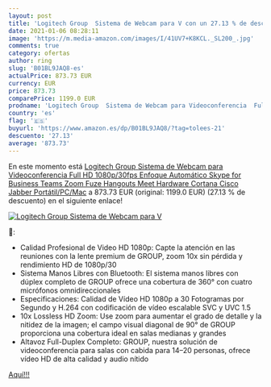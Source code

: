 ```yaml
---
layout: post
title: 'Logitech Group  Sistema de Webcam para V con un 27.13 % de descuento'
date: 2021-01-06 08:28:11
image: 'https://m.media-amazon.com/images/I/41UV7+K8KCL._SL200_.jpg'
comments: true
category: ofertas
author: ring
slug: 'B01BL9JAQ8-es'
actualPrice: 873.73 EUR
currency: EUR
price: 873.73
comparePrice: 1199.0 EUR
prodname: 'Logitech Group  Sistema de Webcam para Videoconferencia  Full HD 1080p/30fps  Enfoque Automático  Skype for Business  Teams  Zoom  Fuze  Hangouts Meet  Hardware  Cortana  Cisco Jabber  Portátil/PC/Mac'
country: 'es'
flag: '🇪🇸'
buyurl: 'https://www.amazon.es/dp/B01BL9JAQ8/?tag=tolees-21'
descuento: '27.13'
average: '873.73'
---
```


En este momento está [Logitech Group  Sistema de Webcam para Videoconferencia  Full HD 1080p/30fps  Enfoque Automático  Skype for Business  Teams  Zoom  Fuze  Hangouts Meet  Hardware  Cortana  Cisco Jabber  Portátil/PC/Mac](https://www.amazon.es/dp/B01BL9JAQ8/?tag=tolees-21) a 873.73 EUR (original: 1199.0 EUR) (27.13 %  de descuento) en el siguiente enlace!

[![Logitech Group  Sistema de Webcam para V](https://m.media-amazon.com/images/I/41UV7+K8KCL._SL200_.jpg)](https://www.amazon.es/dp/B01BL9JAQ8/?tag=tolees-21)

🔎:

- Calidad Profesional de Video HD 1080p: Capte la atención en las reuniones con la lente premium de GROUP, zoom 10x sin pérdida y rendimiento HD de 1080p/30
- Sistema Manos Libres con Bluetooth: El sistema manos libres con dúplex completo de GROUP ofrece una cobertura de 360° con cuatro micrófonos omnidireccionales
- Especificaciones: Calidad de Vídeo HD 1080p a 30 Fotogramas por Segundo y H.264 con codificación de vídeo escalable SVC y UVC 1.5
- 10x Lossless HD Zoom: Use zoom para aumentar el grado de detalle y la nitidez de la imagen; el campo visual diagonal de 90° de GROUP proporciona una cobertura ideal en salas medianas y grandes
- Altavoz Full-Duplex Completo: GROUP, nuestra solución de videoconferencia para salas con cabida para 14–20 personas, ofrece vídeo HD de alta calidad y audio nítido

[Aquí!!!](https://www.amazon.es/dp/B01BL9JAQ8/?tag=tolees-21)

